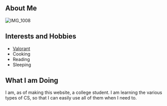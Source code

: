 ## About Me

![IMG_1008](https://github.com/user-attachments/assets/d719a056-3638-4608-988d-f3ba39051b80)

## Interests and Hobbies
- [Valorant](https://playvalorant.com/en-us)
- Cooking
- Reading
- Sleeping

## What I am Doing
I am, as of making this website, a college student. I am learning the various types of CS, so that I can easily use all of them when I need to.
